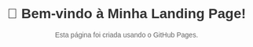 <!DOCTYPE html>
<html lang="pt-br">
<head>
  <meta charset="UTF-8">
  <title>Minha Landing Page</title>
  <style>
    body { text-align: center; padding: 50px; font-family: Arial; }
    h1 { color: #333; }
    p { color: #666; }
  </style>
</head>
<body>
  <h1>🚀 Bem-vindo à Minha Landing Page!</h1>
  <p>Esta página foi criada usando o GitHub Pages.</p>
</body>
</html>
